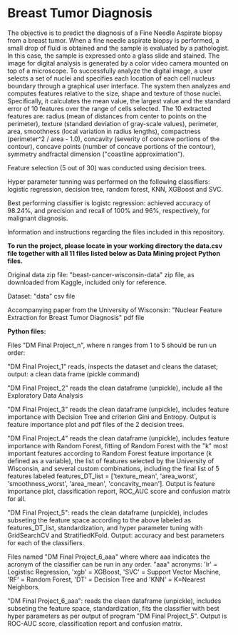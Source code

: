 # Breast Tumor Diagnosis

The objective is to predict the diagnosis of a Fine Needle Aspirate biopsy from a breast tumor. When a fine needle aspirate biopsy is performed, a small drop of fluid is obtained and the sample is evaluated by a pathologist. In this case, the sample is expressed onto a glass slide and stained. The image for digital analysis is generated by a color video camera mounted on top of a microscope. To successfully analyze the digital image, a user selects a set of nuclei and specifies each location of each cell nucleus boundary through a graphical user interface. The system then analyzes and computes features relative to the size, shape and texture of those nuclei. Specifically, it calculates the mean value, the largest value and the standard error of 10 features over the range of cells selected.
The 10 extracted features are: radius (mean of distances from center to points on the perimeter), texture (standard deviation of gray-scale values), perimeter, area, smoothness (local variation in radius lengths), compactness (perimeter^2 / area - 1.0), concavity (severity of concave portions of the contour), concave points (number of concave portions of the contour), symmetry andfractal dimension ("coastline approximation").

Feature selection (5 out of 30) was conducted using decision trees.

Hyper parameter tunning was performed on the following classifiers: logistic regression, decision tree, random forest, KNN, XGBoost and SVC.

Best performing classifier is logistc regression: achieved accuracy of 98.24%, and precision and recall of 100% and 96%, respectively, for malignant diagnosis. 

Information and instructions regarding the files included in this repository.

**To run the project, please locate in your working directory the data.csv file together with all 11 files listed below as Data Mining project Python files.**

Original data zip file: "beast-cancer-wisconsin-data" zip file, as downloaded from Kaggle, included only for reference.

Dataset: "data" csv file

Accompanying paper from the University of Wisconsin: "Nuclear Feature Extraction for Breast Tumor Diagnosis" pdf file

**Python files:**

Files "DM Final Project_n", where n ranges from 1 to 5 should be run un order:

"DM Final Project_1" reads, inspects the dataset and cleans the dataset; output: a clean data frame (pickle command)

"DM Final Project_2" reads the clean dataframe (unpickle), include all the Exploratory Data Analysis

"DM Final Project_3" reads the clean dataframe (unpickle), includes feature importance with Decision Tree and criterion Gini and   Entropy. Output is feature importance plot and pdf files of the 2 decision trees.

"DM Final Project_4" reads the clean dataframe (unpickle), includes feature importance with Random Forest, fitting of Random Forest with the "k" most important features according to Random Forest feature importance (k defined as a variable), the list of features selected by the University of Wisconsin, and several custom combinations, including the final list of 5 features labeled features_DT_list = ['texture_mean', 'area_worst', 'smoothness_worst', 'area_mean', 'concavity_mean']. Output is feature importance plot, classification report, ROC_AUC score and confusion matrix for all.

"DM Final Project_5": reads the clean dataframe (unpickle), includes subseting the feature space according to the above labeled as features_DT_list, standardization, and hyper parameter tuning with GridSearchCV and StratifiedKFold. Output: accuracy and best parameters for each of the classifiers. 

Files named "DM Final Project_6_aaa" where where aaa indicates the acronym of the classifier can be run in any order. "aaa" acronyms: 'lr' = Logistisc Regression, 'xgb' = XGBoost, 'SVC' = Support Vector Machine, 'RF' = Random Forest, 'DT' = Decision Tree and 'KNN' = K=Nearest Neighbors.

"DM Final Project_6_aaa": reads the clean dataframe (unpickle), includes subseting the feature space, standardization, fits the classifier with best hyper parameters as per output of program "DM Final Project_5". Output is ROC-AUC score, classification report and confusion matrix.

